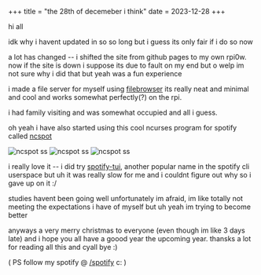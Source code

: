 +++
title = "the 28th of decemeber i think"
date = 2023-12-28
+++


hi all

idk why i havent updated in so so long but i guess its only fair if i do so now

a lot has changed -- i shifted the site from github pages to my own rpi0w. now if the site is down i suppose its due to fault on my end but o welp 
im not sure why i did that but yeah was a fun experience

i made a file server for myself using [filebrowser](https://github.com/filebrowser/filebrowser) its really neat and minimal and cool and works somewhat perfectly(?) on the rpi.


i had family visiting and was somewhat occupied and all i guess.

oh yeah i have also started using this cool ncurses program for spotify called [ncspot](https://github.com/hrkfdn/ncspot/)

![ncspot ss](https://github.com/2200g/drives.sh/assets/76528474/7c40071d-2107-441c-9f21-4427a93d9de9)
![ncspot ss](https://github.com/2200g/drives.sh/assets/76528474/d69c60dc-16b1-4c79-90f2-47ecfc861882)
![ncspot ss](https://github.com/2200g/drives.sh/assets/76528474/78871bce-ba38-4cc8-b9c6-c1e21012b13c)


i really love it -- i did try [spotify-tui](https://github.com/Rigellute/spotify-tui), another popular name in the spotify cli userspace but uh it was really slow for me and i couldnt figure out why so i gave up on it :/


studies havent been going well unfortunately im afraid, im like totally not meeting the expectations i have of myself but uh yeah im trying to become better 



anyways a very merry christmas to everyone (even though im like 3 days late) and i hope you all have a goood year the upcoming year.
thansks a lot for reading all this and cyall bye :)

( PS follow my spotify @ [/spotify](https://aadi.net.in/spotify) c: )
